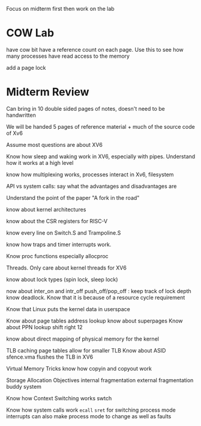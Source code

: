 
Focus on midterm first then work on the lab

# COW Lab

have cow bit 
have a reference count on each page. Use this to see how many processes have read access to the memory

add a page lock

# Midterm Review

Can bring in 10 double sided pages of notes, doesn't need to be handwritten

We will be handed 5 pages of reference material + much of the source code of Xv6

Assume most questions are about XV6

Know how sleep and waking work in XV6, especially with pipes. Understand how it works at a high level

know how multiplexing works, processes interact in Xv6, filesystem

API vs system calls: say what the advantages and disadvantages are

Understand the point of the paper "A fork in the road"

know about kernel architectures

know about the CSR registers for RISC-V

know every line on Switch.S and Trampoline.S

know how traps and timer interrupts work.

Know proc functions
especially allocproc

Threads.
Only care about kernel threads for XV6

know about lock types (spin lock, sleep lock)

now about inter_on and intr_off
push_off/pop_off : keep track of lock depth
know deadlock. Know that it is because of a resource cycle requirement

Know that Linux puts the kernel data in userspace

Know about page tables address lookup
know about superpages
Know about PPN lookup shift right 12

know about direct mapping of physical memory for the kernel

TLB caching
page tables allow for smaller TLB
Know about ASID
sfence.vma flushes the TLB in XV6

Virtual Memory Tricks
know how copyin and copyout work

Storage Allocation
Objectives
internal fragmentation
external fragmentation
buddy system

Know how Context Switching works
swtch

Know how system calls work
`ecall` `sret` for switching process mode
interrupts can also make process mode to change
as well as faults

